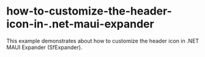 # how-to-customize-the-header-icon-in-.net-maui-expander
This example demonstrates about how to customize the header icon in .NET MAUI Expander (SfExpander).
